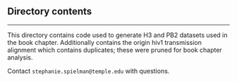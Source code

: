 ## Directory contents
---

This directory contains code used to generate H3 and PB2 datasets used in the book chapter. Additionally contains the origin hiv1 transmission alignment which contains duplicates; these were pruned for book chapter analysis.

Contact `stephanie.spielman@temple.edu` with questions.